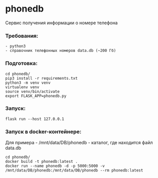 # phonedb
Сервис получения информации о номере телефона

### Требования:
	- python3
	- справочник телефонных номеров data.db (~200 Гб)
	
### Подготовка:
```
cd phonedb/
pip3 install -r requirements.txt
python3 -m venv venv
virtualenv venv
source venv/bin/activate
export FLASK_APP=phonedb.py
```

### Запуск:
```
flask run --host 127.0.0.1
```

### Запуск в docker-контейнере:

Для примера - /mnt/data/DB/phonedb - каталог, где находится файл data.db
```
cd phonedb/
docker build -t phonedb:latest .
docker run --name phonedb -d -p 5000:5000 -v /mnt/data/DB/phonedb:/mnt/data/DB/phonedb --rm phonedb:latest
```

